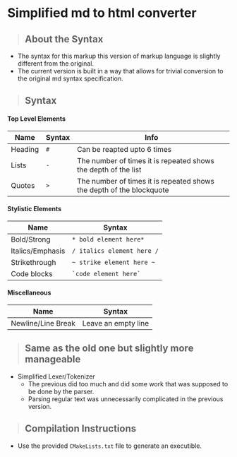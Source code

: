 # Simplified md to html converter

> ## About the Syntax
- The syntax for this markup this version of markup language is slightly different from the original.
- The current version is built in a way that allows for trivial conversion to the original md syntax specification.

> ## Syntax

#### Top Level Elements
| Name   | Syntax | Info                                                                 |
|--------|--------|----------------------------------------------------------------------|
| Heading | `#`    | Can be reapted upto 6 times                                          |
| Lists  | `-`    | The number of times it is repeated shows the depth of the list       |
| Quotes | `>`     | The number of times it is repeated shows the depth of the blockquote |

#### Stylistic Elements
| Name            | Syntax                     |
|-----------------|----------------------------|
| Bold/Strong     | `* bold element here*`     |
| Italics/Emphasis | `/ italics element here /` |
| Strikethrough   | `~ strike element here ~`  |
| Code blocks     | `` `code element here` ``   |

#### Miscellaneous
| Name               | Syntax              |
|--------------------|---------------------|
| Newline/Line Break | Leave an empty line |

> ## Same as the old one but slightly more manageable
- Simplified Lexer/Tokenizer
  - The previous did too much and did some work that was supposed to be done by the parser.
  - Parsing regular text was unnecessarily complicated in the previous version.

> ## Compilation Instructions
- Use the provided `CMakeLists.txt` file to generate an executible.
